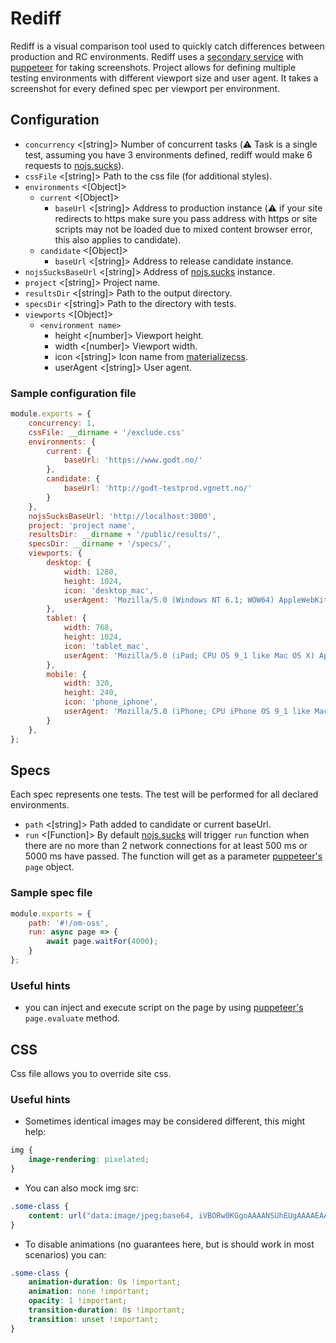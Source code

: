 # Rediff
Rediff is a visual comparison tool used to quickly catch differences between production and RC environments. Rediff uses a [secondary service](https://github.com/Schibsted-Tech-Polska/nojs.sucks) with [puppeteer](https://github.com/GoogleChrome/puppeteer) for taking screenshots. Project allows for defining multiple testing environments with different viewport size and user agent. It takes a screenshot for every defined spec per viewport per environment.

## Configuration

* `concurrency` <[string]> Number of concurrent tasks (:warning: Task is a single test, assuming you have 3 environments defined, rediff would make 6 requests to [nojs.sucks](https://github.com/Schibsted-Tech-Polska/nojs.sucks)).
* `cssFile` <[string]> Path to the css file (for additional styles).
* `environments` <[Object]>
  * `current` <[Object]>
    * `baseUrl` <[string]> Address to production instance (:warning: if your site redirects to https make sure you pass address with https or site scripts may not be loaded due to mixed content browser error, this also applies to candidate).
  * `candidate` <[Object]>
    * `baseUrl` <[string]> Address to release candidate instance.
* `nojsSucksBaseUrl` <[string]> Address of [nojs.sucks](https://github.com/Schibsted-Tech-Polska/nojs.sucks) instance.
* `project` <[string]> Project name.
* `resultsDir` <[string]> Path to the output directory.
* `specsDir` <[string]> Path to the directory with tests.
* `viewports` <[Object]>
  * `<environment name>`
    * height <[number]> Viewport height.
    * width <[number]> Viewport width.
    * icon <[string]> Icon name from [materializecss](http://materializecss.com/icons.html).
    * userAgent <[string]> User agent.

### Sample configuration file

```javascript
module.exports = {
    concurrency: 1,
    cssFile: __dirname + '/exclude.css'
    environments: {
        current: {
            baseUrl: 'https://www.godt.no/'
        },
        candidate: {
            baseUrl: 'http://godt-testprod.vgnett.no/'
        }
    },
    nojsSucksBaseUrl: 'http://localhost:3000',
    project: 'project name',
    resultsDir: __dirname + '/public/results/',
    specsDir: __dirname + '/specs/',
    viewports: {
        desktop: {
            width: 1280,
            height: 1024,
            icon: 'desktop_mac',
            userAgent: 'Mozilla/5.0 (Windows NT 6.1; WOW64) AppleWebKit/537.36 (KHTML, like Gecko) Chrome/37.0.2062.120 Safari/537.36'
        },
        tablet: {
            width: 768,
            height: 1024,
            icon: 'tablet_mac',
            userAgent: 'Mozilla/5.0 (iPad; CPU OS 9_1 like Mac OS X) AppleWebKit/601.1.46 (KHTML, like Gecko) Version/9.0 Mobile/13B143 Safari/601.1'
        },
        mobile: {
            width: 320,
            height: 240,
            icon: 'phone_iphone',
            userAgent: 'Mozilla/5.0 (iPhone; CPU iPhone OS 9_1 like Mac OS X) AppleWebKit/601.1.46 (KHTML, like Gecko) Version/9.0 Mobile/13B143 Safari/601.1'
        }
    },
};
```

## Specs

Each spec represents one tests. The test will be performed for all declared environments.

* `path` <[string]> Path added to candidate or current baseUrl.
* `run` <[Function]> By default [nojs.sucks](https://github.com/Schibsted-Tech-Polska/nojs.sucks) will trigger `run` function when there are no more than 2 network connections for at least 500 ms or 5000 ms have passed. The function will get as a parameter [puppeteer's](https://github.com/GoogleChrome/puppeteer/blob/master/docs/api.md#class-page) `page` object.

### Sample spec file

```javascript
module.exports = {
    path: '#!/om-oss',
    run: async page => {
        await page.waitFor(4000);
    }
};
```

### Useful hints

* you can inject and execute script on the page by using [puppeteer's](https://github.com/GoogleChrome/puppeteer/blob/master/docs/api.md#pageevaluatepagefunction-args) `page.evaluate` method.

## CSS

Css file allows you to override site css.

### Useful hints

* Sometimes identical images may be considered different, this might help:

```css
img {
    image-rendering: pixelated;
}
```

* You can also mock img src:

```css
.some-class {
    content: url("data:image/jpeg;base64, iVBORw0KGgoAAAANSUhEUgAAAAEAAAABCAQAAAC1HAwCAAAAC0lEQVR42mNk+A8AAQUBAScY42YAAAAASUVORK5CYII=");
}
```

* To disable animations (no guarantees here, but is should work in most scenarios) you can:

```css
.some-class {
    animation-duration: 0s !important;
    animation: none !important;
    opacity: 1 !important;
    transition-duration: 0s !important;
    transition: unset !important;
}
```
